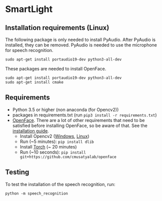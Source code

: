 # SmartLight

## Installation requirements (Linux)

The following package is only needed to install PyAudio. After PyAudio is
installed, they can be removed. PyAudio is needed to use the microphone for
speech recognition.

    sudo apt-get install portaudio19-dev python3-all-dev

These packages are needed to install OpenFace.

    sudo apt-get install portaudio19-dev python3-all-dev
    sudo apt-get install cmake

## Requirements
 - Python 3.5 or higher (non anaconda (for Opencv2))
 - packages in requirements.txt (run `pip3 install -r requirements.txt`)
 - [OpenFace](https://github.com/cmusatyalab/openface). There are a lot of other requirements that need to be satisfied before installing OpenFace, so be aware of that. See the [installation guide](https://cmusatyalab.github.io/openface/setup/).
    - Install Opencv2 ([Windows](http://bfy.tw/9v3O), [Linux](https://github.com/jayrambhia/Install-OpenCV))
    - Run (~5 minutes): `pip install dlib`
    - Install [Torch](http://torch.ch/docs/getting-started.html) (~ 20 minutes)
    - Run (~10 seconds): `pip install git+https://github.com/cmusatyalab/openface`


## Testing
To test the installation of the speech recognition, run:

    python -m speech_recognition
